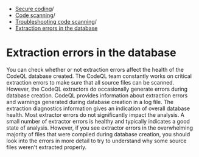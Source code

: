   * [Secure coding](https://docs.github.com/en/code-security "Secure coding")/
  * [Code scanning](https://docs.github.com/en/code-security/code-scanning "Code scanning")/
  * [Troubleshooting code scanning](https://docs.github.com/en/code-security/code-scanning/troubleshooting-code-scanning "Troubleshooting code scanning")/
  * [Extraction errors in the database](https://docs.github.com/en/code-security/code-scanning/troubleshooting-code-scanning/extraction-errors-in-the-database "Extraction errors in the database")


# Extraction errors in the database
You can check whether or not extraction errors affect the health of the CodeQL database created.
The CodeQL team constantly works on critical extraction errors to make sure that all source files can be scanned. However, the CodeQL extractors do occasionally generate errors during database creation. CodeQL provides information about extraction errors and warnings generated during database creation in a log file. The extraction diagnostics information gives an indication of overall database health. Most extractor errors do not significantly impact the analysis. A small number of extractor errors is healthy and typically indicates a good state of analysis.
However, if you see extractor errors in the overwhelming majority of files that were compiled during database creation, you should look into the errors in more detail to try to understand why some source files weren't extracted properly.
